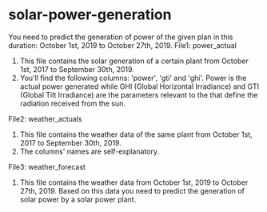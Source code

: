 # solar-power-generation
You need to predict the generation of power of the given plan in this duration: October 1st, 2019 to October 27th, 2019. 
File1:  power_actual
1. This file contains the solar generation of a certain plant from October 1st, 2017 to September 30th, 2019.
2. You'll find the following columns: 'power', 'gti' and 'ghi'. Power is the actual power generated while GHI (Global Horizontal Irradiance) and GTI (Global Tilt Irradiance) are the parameters relevant to the that define the radiation received from the sun.

File2: weather_actuals
1. This file contains the weather data of the same plant from October 1st, 2017 to September 30th, 2019.
2. The columns' names are self-explanatory.

File3: weather_forecast
1. This file contains the weather data from October 1st, 2019 to October 27th, 2019. 
Based on this data you need to predict the generation of solar power by a solar power plant.

